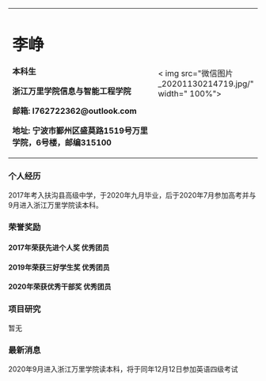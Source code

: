 <table border="0">
  <tr>
    <td width=" 75%" >
      <h1>李峥</h1>
      <p><b>本科生</b></p >
      <p><b>浙江万里学院信息与智能工程学院</b></p >
      <p><b>邮箱: l762722362@outlook.com</b></p >
      <p><b>地址: 宁波市鄞州区盛莫路1519号万里学院，6号楼，邮编315100</b></p >
    </td>
    <td width= " 25%">
    < img src="微信图片_20201130214719.jpg/" width=" 100%">
  </td>
  </tr>
</table>

### 个人经历
2017年考入扶沟县高级中学，于2020年九月毕业，后于2020年7月参加高考并与9月进入浙江万里学院读本科。

### 荣誉奖励
#### 2017年荣获先进个人奖 优秀团员
#### 2019年荣获三好学生奖 优秀团员
#### 2020年荣获优秀干部奖 优秀团员

### 项目研究
暂无

### 最新消息
2020年9月进入浙江万里学院读本科，将于同年12月12日参加英语四级考试
